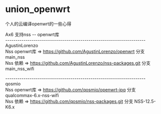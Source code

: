 # union_openwrt
个人的云编译openwrt的一些心得<br>

Ax6 支持nss -- openwrt库<br>
---------------------------------------------------------------------<br>
AgustinLorenzo<br>
Nss openwrt库 => https://github.com/AgustinLorenzo/openwrt   分支 main_nss <br>
Nss 依赖 => https://github.com/AgustinLorenzo/nss-packages.git   分支 main_nss_wifi <br>

---------------------------------------------------------------------<br>
qosmio<br>
Nss openwrt库 => https://github.com/qosmio/openwrt-ipq   分支 qualcommax-6.x-nss-wifi <br>
Nss 依赖 => https://github.com/qosmio/nss-packages.git   分支 NSS-12.5-K6.x <br>

